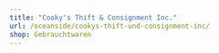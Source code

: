 ```yaml
---
title: "Cooky's Thift & Consignment Inc."
url: /oceanside/cookys-thift-und-consignment-inc/
shop: Gebrauchtwaren
---
```

